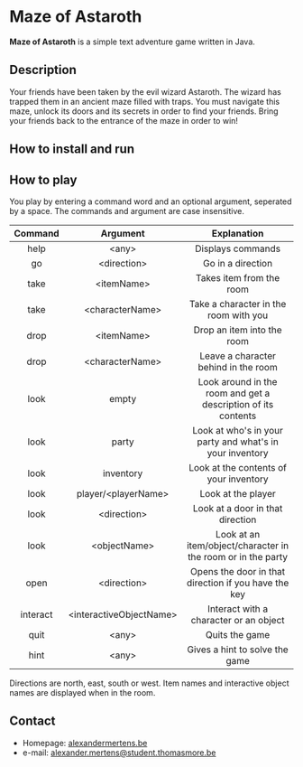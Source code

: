 Maze of Astaroth
======
**Maze of Astaroth** is a simple text adventure game written in Java.

## Description
Your friends have been taken by the evil wizard Astaroth.
The wizard has trapped them in an ancient maze filled with traps.
You must navigate this maze, unlock its doors and its secrets in order to find your friends.
Bring your friends back to the entrance of the maze in order to win!

## How to install and run

## How to play
You play by entering a command word and an optional argument, seperated by a space. 
The commands and argument are case insensitive.

| Command | Argument | Explanation
| :---: | :---: | :---: |
| help | \<any\> | Displays commands |
| go | \<direction\> | Go in a direction |
| take | \<itemName\> | Takes item from the room |
| take | \<characterName\> | Take a character in the room with you |
| drop | \<itemName\> | Drop an item into the room |
| drop | \<characterName\> | Leave a character behind in the room |
| look | empty | Look around in the room and get a description of its contents |
| look | party | Look at who's in your party and what's in your inventory |
| look | inventory | Look at the contents of your inventory |
| look | player/\<playerName\> | Look at the player |
| look | \<direction\> | Look at a door in that direction |
| look | \<objectName\> | Look at an item/object/character in the room or in the party |
| open | \<direction\> | Opens the door in that direction if you have the key |
| interact | \<interactiveObjectName\> | Interact with a character or an object |
| quit | \<any\> | Quits the game |
| hint | \<any\> | Gives a hint to solve the game |

Directions are north, east, south or west.
Item names and interactive object names are displayed when in the room.

## Contact

- Homepage: [alexandermertens.be](https://alexandermertens.be)
- e-mail: <alexander.mertens@student.thomasmore.be>